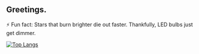 ## Greetings.

<!--
**Ruberald/Ruberald** is a ✨ _special_ ✨ repository because its `README.md` (this file) appears on your GitHub profile.

Here are some ideas to get you started:

- 🔭 I’m currently working on ...
- 🌱 I’m currently learning ...
- 👯 I’m looking to collaborate on ...
- 🤔 I’m looking for help with ...
- 💬 Ask me about ...
- 📫 How to reach me: ...
- 😄 Pronouns: ...
- ⚡ Fun fact: ...
-->
⚡ Fun fact: Stars that burn brighter die out faster. Thankfully, LED bulbs just get dimmer.

[![Top Langs](https://github-readme-stats.vercel.app/api/top-langs/?username=Ruberald&layout=donut)](https://github.com/anuraghazra/github-readme-stats)